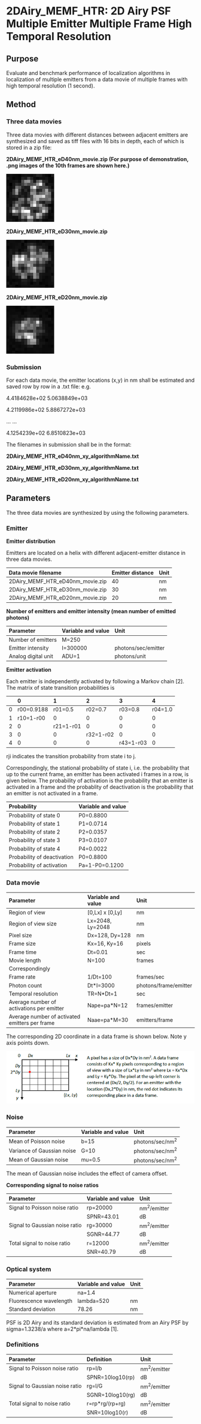 # 2DAiry_MEMF_HTR: 2D Airy PSF Multiple Emitter Multiple Frame High Temporal Resolution 

## Purpose
Evaluate and benchmark performance of localization algorithms in localization of multiple emitters from a data movie of multiple frames with high temporal resolution (1 second). 

## Method
### Three data movies 

Three data movies with different distances between adjacent emitters are synthesized and saved as tiff files with 16 bits in depth, each of which is stored in a zip file:

**2DAiry_MEMF_HTR_eD40nm_movie.zip  (For purpose of demonstration, .png images of the 10th frames are shown here.)**

![Alt text](Doc/2DAiry_MEMF_HTR_eD40nm_Frame10.png)

**2DAiry_MEMF_HTR_eD30nm_movie.zip**

![Alt text](Doc/2DAiry_MEMF_HTR_eD30nm_Frame10.png)

**2DAiry_MEMF_HTR_eD20nm_movie.zip**

![Alt text](Doc/2DAiry_MEMF_HTR_eD20nm_Frame10.png)

### Submission 

For each data movie, the emitter locations (x,y) in nm shall be estimated and saved row by row in a .txt file: e.g.

4.4184628e+02   5.0638849e+03

4.2119986e+02   5.8867272e+03

... ...

4.1254239e+02   6.8510823e+03

The filenames in submission shall be in the format: 

**2DAiry_MEMF_HTR_eD40nm_xy_algorithmName.txt** 

**2DAiry_MEMF_HTR_eD30nm_xy_algorithmName.txt** 

**2DAiry_MEMF_HTR_eD20nm_xy_algorithmName.txt** 

## Parameters
The three data movies are synthesized by using the following parameters. 

### Emitter 

**Emitter distribution**

Emitters are located on a helix with different adjacent-emitter distance in three data movies.

|Data movie filename |Emitter distance| Unit|
|:-----|:-----|:-----|
|2DAiry_MEMF_HTR_eD40nm_movie.zip |40|nm|
|2DAiry_MEMF_HTR_eD30nm_movie.zip |30|nm|
|2DAiry_MEMF_HTR_eD20nm_movie.zip |20|nm|

**Number of emitters and emitter intensity (mean number of emitted photons)**

|Parameter |Variable and value| Unit|
|:-----|:-----|:-----|
|Number of emitters |M=250|  |
|Emitter intensity |I=300000|photons/sec/emitter|
|Analog digital unit |ADU=1|photons/unit|

**Emitter activation**

Each emitter is independently activated by following a Markov chain [2]. The matrix of state transition probabilities is 

| |0 |1 |2 |3 |4 |
|:-----|:-----|:-----|:-----|:-----|:-----|
|0 |r00=0.9188 |r01=0.5 |r02=0.7 |r03=0.8 |r04=1.0 |
|1 |r10=1-r00 |0   |0   |0   |0 |
|2 |0   |r21=1-r01 |0   |0   |0 |
|3 |0   |0   |r32=1-r02 |0   |0 |
|4 |0   |0   |0   |r43=1-r03 |0 |

rji indicates the transition probability from state i to j.  

Correspondingly, the stational probability of state i, i.e. the probability that up to the current frame, an emitter has been activated i frames in a row, is given below. The probability of activation is the probability that an emitter is activated in a frame and the probablity of deactivation is the probability that an emitter is not activated in a frame.

|Probability |Variable and value|
|:-----|:-----|
|Probability of state 0 |P0=0.8800|
|Probability of state 1 |P1=0.0714|
|Probability of state 2 |P2=0.0357|
|Probability of state 3 |P3=0.0107|
|Probability of state 4 |P4=0.0022|
|Probability of deactivation |P0=0.8800|
|Probability of activation |Pa=1-P0=0.1200|

### Data movie 
|Parameter |Variable and value| Unit|
|:-----|:-----|:-----|
|Region of view|[0,Lx] x [0,Ly] |nm| 
|Region of view size|Lx=2048, Ly=2048|nm|
|Pixel size |Dx=128, Dy=128|nm|
|Frame size |Kx=16, Ky=16|pixels|
|Frame time |Dt=0.01|sec|
|Movie length |N=100|frames |
|Correspondingly | |
|Frame rate|1/Dt=100|frames/sec|
|Photon count |Dt\*I=3000|photons/frame/emitter|
|Temporal resolution |TR=N\*Dt=1 |sec|
|Average number of activations per emitter|Nape=pa\*N=12|frames/emitter|
|Average number of activated emitters per frame|Naae=pa\*M=30|emitters/frame|

The corresponding 2D coordinate in a data frame is shown below. Note y axis points down. 

![Alt text](https://github.com/SolnBenchmark/Benchmark/blob/master/2DGauss_SESF/Doc/FrameCoordinates.png)

### Noise 
|Parameter |Variable and value| Unit|
|:-----|:-----|:-----|
|Mean of Poisson noise |b=15|photons/sec/nm<sup>2</sup>|
|Variance of Gaussian noise |G=10|photons/sec/nm<sup>2</sup>| 
|Mean of Gaussian noise |mu=0.5|photons/sec/nm<sup>2</sup>|

The mean of Gaussian noise includes the effect of camera offset. 

**Corresponding signal to noise ratios**

|Parameter |Variable and value| Unit|
|:-----|:-----|:-----|
|Signal to Poisson noise ratio |rp=20000|nm<sup>2</sup>/emitter|
|                             |SPNR=43.01|dB|
|Signal to Gaussian noise ratio |rg=30000|nm<sup>2</sup>/emitter|
|                             |SGNR=44.77|dB|
|Total signal to noise ratio |r=12000|nm<sup>2</sup>/emitter|
|                           |SNR=40.79|dB|

### Optical system
|Parameter |Variable and value| Unit|
|:-----|:-----|:-----|
|Numerical aperture |na=1.4| |
|Fluorescence wavelength |lambda=520|nm|
|Standard deviation|78.26|nm|

PSF is 2D Airy and its standard deviation is estimated from an Airy PSF by sigma=1.3238/a where a=2\*pi\*na/lambda [1]. 

### Definitions
|Parameter |Definition| Unit|
|:-----|:-----|:-----|
|Signal to Poisson noise ratio |rp=I/b|nm<sup>2</sup>/emitter|
| |SPNR=10log10(rp)|dB|
|Signal to Gaussian noise ratio |rg=I/G|nm<sup>2</sup>/emitter|
| |SGNR=10log10(rg)|dB|
|Total signal to noise ratio |r=rp\*rg/(rp+rg)|nm<sup>2</sup>/emitter|
| |SNR=10log10(r)|dB|

